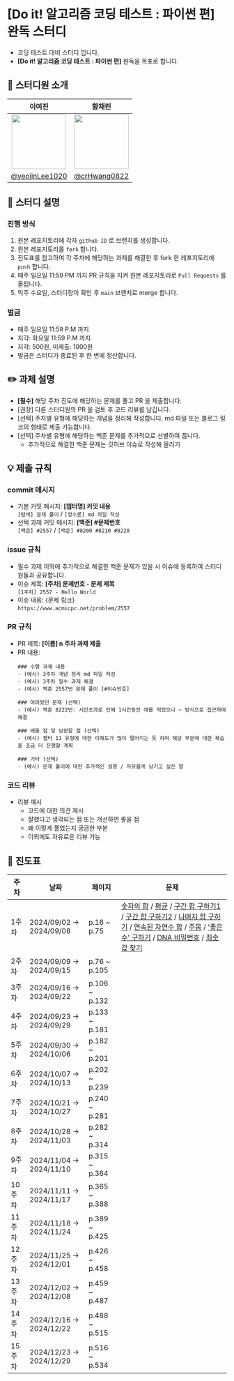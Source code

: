 # [Do it! 알고리즘 코딩 테스트 : 파이썬 편] 완독 스터디
- 코딩 테스트 대비 스터디 입니다.
- **[Do it! 알고리즘 코딩 테스트 : 파이썬 편]** 완독을 목표로 합니다.

## 👧 스터디원 소개

| 이여진 | 황채린 |
| :---: | :---: |
| <img src="https://avatars.githubusercontent.com/u/113425533?v=4" width="125" height="125"/> | <img src="https://avatars.githubusercontent.com/u/87927105?v=4" width="125" height="125"/> |
| [@yeojinLee1020](https://github.com/yeojinLee1020) | [@crHwang0822](https://github.com/crHwang0822) | 



## 📝 스터디 설명

### 진행 방식
1. 원본 레포지토리에 각자 `github ID` 로 브랜치를 생성합니다.
2. 원본 레포지토리를 `fork` 합니다.
3. 진도표를 참고하여 각 주차에 해당하는 과제를 해결한 후 fork 한 레포지토리에 `push` 합니다.
4. 매주 일요일 11:59 PM 까지 PR 규칙을 지켜 원본 레포지토리로 `Pull Requests` 를 올립니다.
6. 익주 수요일, 스터디장이 확인 후 `main` 브랜치로 merge 합니다.

### 벌금
- 매주 일요일 11:59 P.M 까지
- 지각: 화요일 11:59 P.M 까지
- 지각: 500원, 미제출: 1000원
- 벌금은 스터디가 종료된 후 한 번에 정산합니다.

## ✏️ 과제 설명

-  **[필수]** 해당 주차 진도에 해당하는 문제를 풀고 PR 을 제출합니다.
-  [권장] 다른 스터디원의 PR 을 검토 후 코드 리뷰를 남깁니다.
-  [선택] 주차별 유형에 해당하는 개념을 정리해 작성합니다. md 파일 또는 블로그 링크의 형태로 제출 가능합니다.
-  [선택] 주차별 유형에 해당하는 백준 문제를 추가적으로 선별하여 풉니다. <br>
    - 추가적으로 해결한 백준 문제는 깃허브 이슈로 작성해 올리기

## 💡 제출 규칙

### commit 메시지
- 기본 커밋 메시지: **[챕터명] 커밋 내용** <br>
  `[탐색] 문제 풀이` / `[정수론] md 파일 작성`
- 선택 과제 커밋 메시지: **[백준] #문제번호** <br>
  `[백준] #2557` / `[백준] #8200 #8210 #8220`

### issue 규칙
- 필수 과제 이외에 추가적으로 해결한 백준 문제가 있을 시 이슈에 등록하여 스터디원들과 공유합니다.
- 이슈 제목: **[주차] 문제번호 - 문제 제목** <br>
  `[1주차] 2557 - Hello World`
- 이슈 내용: {문제 링크} <br>
  `https://www.acmicpc.net/problem/2557`

### PR 규칙
- PR 제목: **[이름] n 주차 과제 제출**
- PR 내용: 
  ```
  ### 수행 과제 내용
  - (예시) 3주차 개념 정리 md 파일 작성
  - (예시) 3주차 필수 과제 해결
  - (예시) 백준 2557번 문제 풀이 [#이슈번호]
  
  ### 어려웠던 문제 (선택)
  - (예시) 백준 8222번: 시간초과로 인해 1시간동안 애를 먹었으나 ~ 방식으로 접근하여 해결
  
  ### 배울 점 및 보완할 점 (선택)
  - (예시) 챕터 11 유형에 대한 이해도가 많이 떨어지는 듯 하여 해당 부분에 대한 복습을 조금 더 진행할 계획 
  
  ### 기타 (선택)
  - (예시) 문제 풀이에 대한 추가적인 설명 / 자유롭게 남기고 싶은 말 
  ```

### 코드 리뷰 
- 리뷰 예시
  - 코드에 대한 의견 제시
  - 잘했다고 생각되는 점 또는 개선하면 좋을 점
  - 왜 이렇게 풀었는지 궁금한 부분
  - 이외에도 자유로운 리뷰 가능

## 📆 진도표
| **주차** |**날짜**| **페이지**          | **문제**                                          | 
| ---------|--------|---------------------|--------------------------------------------------| 
| 1주차    | 2024/09/02 → 2024/09/08|p.16 ~ p.75  | [숫자의 합](https://www.acmicpc.net/problem/11720) / [평균](https://www.acmicpc.net/problem/1546) / [구간 합 구하기1](https://www.acmicpc.net/problem/11659) / [구간 합 구하기2](https://www.acmicpc.net/problem/11660) / [나머지 합 구하기](https://www.acmicpc.net/problem/10986) / [연속된 자연수 합](https://www.acmicpc.net/problem/2018) / [주몽](https://www.acmicpc.net/problem/1940) / ['좋은 수' 구하기](https://www.acmicpc.net/problem/1253) / [DNA 비밀번호](https://www.acmicpc.net/problem/12891) / [최솟값 찾기](https://www.acmicpc.net/problem/11003) | 
| 2주차    | 2024/09/09 → 2024/09/15|p.76 ~ p.105| |
| 3주차    | 2024/09/16 → 2024/09/22|p.106 ~ p.132| |
| 4주차    | 2024/09/23 → 2024/09/29|p.133 ~ p.181| |
| 5주차    | 2024/09/30 → 2024/10/06|p.182 ~ p.201| |
| 6주차    | 2024/10/07 → 2024/10/13|p.202 ~ p.239| |
| 7주차    | 2024/10/21 → 2024/10/27|p.240 ~ p.281| |
| 8주차    | 2024/10/28 → 2024/11/03|p.282 ~ p.314 | |
| 9주차    | 2024/11/04 → 2024/11/10|p.315 ~ p.364| | 
| 10주차   | 2024/11/11 → 2024/11/17|p.365 ~ p.388|  |
| 11주차   | 2024/11/18 → 2024/11/24|p.389 ~ p.425|[]()|
| 12주차   | 2024/11/25 → 2024/12/01|p.426 ~ p.458||
| 13주차   | 2024/12/02 → 2024/12/08|p.459 ~ p.487||
| 14주차   | 2024/12/16 → 2024/12/22|p.488 ~ p.515||
| 15주차   | 2024/12/23 → 2024/12/29|p.516 ~ p.534||
